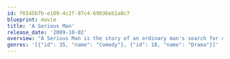 ```yaml
---
id: f6545b7b-e109-4c2f-97c4-69036eb1a0c7
blueprint: movie
title: 'A Serious Man'
release_date: '2009-10-02'
overview: "A Serious Man is the story of an ordinary man's search for clarity in a universe where Jefferson Airplane is on the radio and F-Troop is on TV. It is 1967, and Larry Gopnik, a physics professor at a quiet Midwestern university, has just been informed by his wife Judith that she is leaving him. She has fallen in love with one of his more pompous acquaintances Sy Ableman."
genres: '[{"id": 35, "name": "Comedy"}, {"id": 18, "name": "Drama"}]'
---
```

